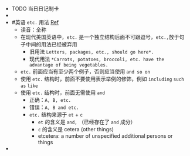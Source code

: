 - TODO  当日日记制卡
-
- #英语  `etc.` 用法 [Ref](https://www.grammarbook.com/blog/definitions/all-about-etc/)
	- 读音：全称
	- 在现代美国英语中，`etc.` 是一个独立结构后面不可跟逗号，`etc.,`放于句子中间的用法已经被弃用
		- 旧用法 `Letters, packages, etc., should go here*.`
		- 现代用法 `*Carrots, potatoes, broccoli, etc. have the advantage of being vegetables.`
	- `etc.` 前面应当有至少两个例子，否则应当使用 `and so on`
	- 使用 `etc.` 结构时，前面不要使用表示举例的修饰，例如 `including` `such as` `like`
	- 使用 `etc.` 结构时，前面无需使用 `and`
		- 正确：`A, B, etc.`
		- 错误：`A, B and etc.`
		- `etc.` 结构来源于 `et` + `c`
			- `et` 的含义是 `and,` （已经存在了 `and` 成分）
			- `c` 的含义是 cetera (other things)
			- etcetera: a number of unspecified additional persons or things
-